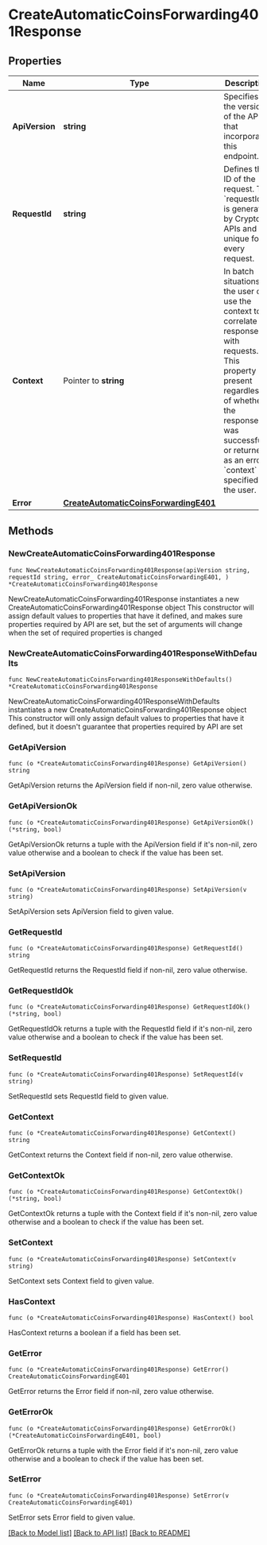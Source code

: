 # CreateAutomaticCoinsForwarding401Response

## Properties

Name | Type | Description | Notes
------------ | ------------- | ------------- | -------------
**ApiVersion** | **string** | Specifies the version of the API that incorporates this endpoint. | 
**RequestId** | **string** | Defines the ID of the request. The &#x60;requestId&#x60; is generated by Crypto APIs and it&#39;s unique for every request. | 
**Context** | Pointer to **string** | In batch situations the user can use the context to correlate responses with requests. This property is present regardless of whether the response was successful or returned as an error. &#x60;context&#x60; is specified by the user. | [optional] 
**Error** | [**CreateAutomaticCoinsForwardingE401**](CreateAutomaticCoinsForwardingE401.md) |  | 

## Methods

### NewCreateAutomaticCoinsForwarding401Response

`func NewCreateAutomaticCoinsForwarding401Response(apiVersion string, requestId string, error_ CreateAutomaticCoinsForwardingE401, ) *CreateAutomaticCoinsForwarding401Response`

NewCreateAutomaticCoinsForwarding401Response instantiates a new CreateAutomaticCoinsForwarding401Response object
This constructor will assign default values to properties that have it defined,
and makes sure properties required by API are set, but the set of arguments
will change when the set of required properties is changed

### NewCreateAutomaticCoinsForwarding401ResponseWithDefaults

`func NewCreateAutomaticCoinsForwarding401ResponseWithDefaults() *CreateAutomaticCoinsForwarding401Response`

NewCreateAutomaticCoinsForwarding401ResponseWithDefaults instantiates a new CreateAutomaticCoinsForwarding401Response object
This constructor will only assign default values to properties that have it defined,
but it doesn't guarantee that properties required by API are set

### GetApiVersion

`func (o *CreateAutomaticCoinsForwarding401Response) GetApiVersion() string`

GetApiVersion returns the ApiVersion field if non-nil, zero value otherwise.

### GetApiVersionOk

`func (o *CreateAutomaticCoinsForwarding401Response) GetApiVersionOk() (*string, bool)`

GetApiVersionOk returns a tuple with the ApiVersion field if it's non-nil, zero value otherwise
and a boolean to check if the value has been set.

### SetApiVersion

`func (o *CreateAutomaticCoinsForwarding401Response) SetApiVersion(v string)`

SetApiVersion sets ApiVersion field to given value.


### GetRequestId

`func (o *CreateAutomaticCoinsForwarding401Response) GetRequestId() string`

GetRequestId returns the RequestId field if non-nil, zero value otherwise.

### GetRequestIdOk

`func (o *CreateAutomaticCoinsForwarding401Response) GetRequestIdOk() (*string, bool)`

GetRequestIdOk returns a tuple with the RequestId field if it's non-nil, zero value otherwise
and a boolean to check if the value has been set.

### SetRequestId

`func (o *CreateAutomaticCoinsForwarding401Response) SetRequestId(v string)`

SetRequestId sets RequestId field to given value.


### GetContext

`func (o *CreateAutomaticCoinsForwarding401Response) GetContext() string`

GetContext returns the Context field if non-nil, zero value otherwise.

### GetContextOk

`func (o *CreateAutomaticCoinsForwarding401Response) GetContextOk() (*string, bool)`

GetContextOk returns a tuple with the Context field if it's non-nil, zero value otherwise
and a boolean to check if the value has been set.

### SetContext

`func (o *CreateAutomaticCoinsForwarding401Response) SetContext(v string)`

SetContext sets Context field to given value.

### HasContext

`func (o *CreateAutomaticCoinsForwarding401Response) HasContext() bool`

HasContext returns a boolean if a field has been set.

### GetError

`func (o *CreateAutomaticCoinsForwarding401Response) GetError() CreateAutomaticCoinsForwardingE401`

GetError returns the Error field if non-nil, zero value otherwise.

### GetErrorOk

`func (o *CreateAutomaticCoinsForwarding401Response) GetErrorOk() (*CreateAutomaticCoinsForwardingE401, bool)`

GetErrorOk returns a tuple with the Error field if it's non-nil, zero value otherwise
and a boolean to check if the value has been set.

### SetError

`func (o *CreateAutomaticCoinsForwarding401Response) SetError(v CreateAutomaticCoinsForwardingE401)`

SetError sets Error field to given value.



[[Back to Model list]](../README.md#documentation-for-models) [[Back to API list]](../README.md#documentation-for-api-endpoints) [[Back to README]](../README.md)



